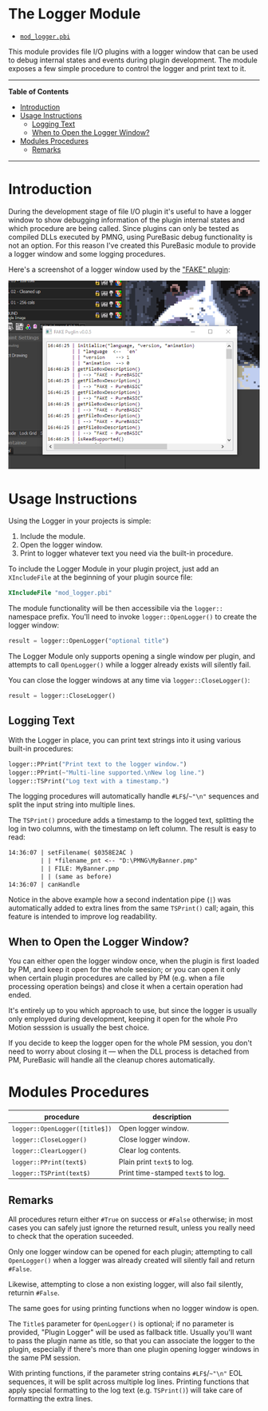 # The Logger Module

- [`mod_logger.pbi`][mod_logger]

This module provides file I/O plugins with a logger window that can be used to debug internal states and events during plugin development. The module exposes a few simple procedure to control the logger and print text to it.

-----

**Table of Contents**

<!-- MarkdownTOC autolink="true" bracket="round" autoanchor="false" lowercase="only_ascii" uri_encoding="true" levels="1,2" -->

- [Introduction](#introduction)
- [Usage Instructions](#usage-instructions)
    - [Logging Text](#logging-text)
    - [When to Open the Logger Window?](#when-to-open-the-logger-window)
- [Modules Procedures](#modules-procedures)
    - [Remarks](#remarks)

<!-- /MarkdownTOC -->

-----

# Introduction

During the development stage of file I/O plugin it's useful to have a logger window to show debugging information of the plugin internal states and which procedure are being called. Since plugins can only be tested as compiled DLLs executed by PMNG, using PureBasic debug functionality is not an option. For this reason I've created this PureBasic module to provide a logger window and some logging procedures.

Here's a screenshot of a logger window used by the ["FAKE" plugin][PoC fake]:

![screenshot log window][screenshot logger]

# Usage Instructions

Using the Logger in your projects is simple:

1. Include the module.
2. Open the logger window.
3. Print to logger whatever text you need via the built-in procedure.

To include the Logger Module in your plugin project, just add an `XIncludeFile` at the beginning of your plugin source file:

```purebasic
XIncludeFile "mod_logger.pbi"
```

The module functionality will be then accessibile via the `logger::` namespace prefix. You'll need to invoke `logger::OpenLogger()` to create the logger window:

```purebasic
result = logger::OpenLogger("optional title")
```

The Logger Module only supports opening a single window per plugin, and attempts to call `OpenLogger()` while a logger already exists will silently fail.

You can close the logger windows at any time via `logger::CloseLogger()`:

```purebasic
result = logger::CloseLogger()
```

## Logging Text

With the Logger in place, you can print text strings into it using various built-in procedures:

```purebasic
logger::PPrint("Print text to the logger window.")
logger::PPrint(~"Multi-line supported.\nNew log line.")
logger::TSPrint("Log text with a timestamp.")
```

The logging procedures will automatically handle `#LF$`/`~"\n"` sequences and split the input string into multiple lines.

The `TSPrint()` procedure adds a timestamp to the logged text, splitting the log in two columns, with the timestamp on left column. The result is easy to read:

```
14:36:07 | setFilename( $0358E2AC )
         | | *filename_pnt <-- "D:\PMNG\MyBanner.pmp"
         | | FILE: MyBanner.pmp
         | | (same as before)
14:36:07 | canHandle
```

Notice in the above example how a second indentation pipe (`|`) was automatically added to extra lines from the same `TSPrint()` call; again, this feature is intended to improve log readability.

## When to Open the Logger Window?

You can either open the logger window once, when the plugin is first loaded by PM, and keep it open for the whole seesion; or you can open it only when certain plugin procedures are called by PM (e.g. when a file processing operation beings) and close it when a certain operation had ended.

It's entirely up to you which approach to use, but since the logger is usually only employed during development, keeping it open for the whole Pro Motion sesssion is usually the best choice.

If you decide to keep the logger open for the whole PM session, you don't need to worry about closing it — when the DLL process is detached from PM, PureBasic will handle all the cleanup chores automatically.

# Modules Procedures


|           procedure            |            description             |
|--------------------------------|------------------------------------|
| `logger::OpenLogger([title$])` | Open logger window.                |
| `logger::CloseLogger()`        | Close logger window.               |
| `logger::ClearLogger()`        | Clear log contents.                |
| `logger::PPrint(text$)`        | Plain print `text$` to log.        |
| `logger::TSPrint(text$)`       | Print time-stamped `text$` to log. |

## Remarks

All procedures return either `#True` on success or `#False` otherwise; in most cases you can safely just ignore the returned result, unless you really need to check that the operation suceeded.

Only one logger window can be opened for each plugin; attempting to call `OpenLogger()` when a logger was already created will silently fail and return `#False`.

Likewise, attempting to close a non existing logger, will also fail silently, returnin `#False`.

The same goes for using printing functions when no logger window is open.

The `Title$` parameter for `OpenLogger()` is optional; if no parameter is provided, "Plugin Logger" will be used as fallback title. Usually you'll want to pass the plugin name as title, so that you can associate the logger to the plugin, especially if there's more than one plugin opening logger windows in the same PM session.

With printing functions, if the parameter string contains `#LF$`/`~"\n"` EOL sequences, it will be split across multiple log lines. Printing functions that apply special formatting to the log text (e.g. `TSPrint()`) will take care of formatting the extra lines.

<!-----------------------------------------------------------------------------
                               REFERENCE LINKS
------------------------------------------------------------------------------>

<!-- project folders -->

[PoC fake]: ./PoC/file-io/fake/ "Navigate to folder"

<!-- project files -->

[mod_logger]: ./mod_logger.pbi "View source file"

<!-- screenshots -->

[screenshot logger]: ./PoC/file-io/fake/screenshot_logger.png "Screenshot of the logger module window in the FAKE plugin"

<!-- EOF -->
